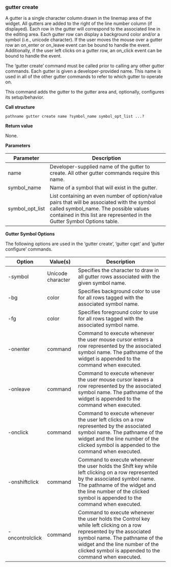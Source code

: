 ### gutter create

A gutter is a single character column drawn in the linemap area of the widget.  All gutters are added to the right of the line number column (if displayed).  Each row in the gutter will correspond to the associated line in the editing area.  Each gutter row can display a background color and/or a symbol (i.e., unicode character).  If the user moves the mouse over a gutter row an on\_enter or on\_leave event can be bound to handle the event.  Additionally, if the user left clicks on a gutter row, an on\_click event can be bound to handle the event.

The ‘gutter create’ command must be called prior to calling any other gutter commands.  Each gutter is given a developer-provided name.  This name is used in all of the other gutter commands to refer to which gutter to operate on.

This command adds the gutter to the gutter area and, optionally, configures its setup/behavior.

**Call structure**

`pathname gutter create name ?symbol_name symbol_opt_list ...?`

**Return value**

None.

**Parameters**

| Parameter | Description |
| - | - |
| name | Developer-supplied name of the gutter to create.  All other gutter commands require this name. |
| symbol\_name | Name of a symbol that will exist in the gutter. |
| symbol\_opt\_list | List containing an even number of option/value pairs that will be associated with the symbol called symbol\_name.  The possible values contained in this list are represented in the Gutter Symbol Options table. |

**Gutter Symbol Options**

The following options are used in the ‘gutter create’, ‘gutter cget’ and ‘gutter configure’ commands.

| Option | Value(s) | Description |
| - | - | - |
| -symbol | Unicode character | Specifies the character to draw in all gutter rows associated with the given symbol name. |
| -bg | color | Specifies background color to use for all rows tagged with the associated symbol name. |
| -fg | color | Specifies foreground color to use for all rows tagged with the associated symbol name. |
| -onenter | command | Command to execute whenever the user mouse cursor enters a row represented by the associated symbol name.  The pathname of the widget is appended to the command when executed. |
| -onleave | command | Command to execute whenever the user mouse cursor leaves a row represented by the associated symbol name.  The pathname of the widget is appended to the command when executed. |
| -onclick | command | Command to execute whenever the user left clicks on a row represented by the associated symbol name.  The pathname of the widget and the line number of the clicked symbol is appended to the command when executed. |
| -onshiftclick | command | Command to execute whenever the user holds the Shift key while left clicking on a row represented by the associated symbol name.  The pathname of the widget and the line number of the clicked symbol is appended to the command when executed. |
| -oncontrolclick | command | Command to execute whenever the user holds the Control key while left clicking on a row represented by the associated symbol name.  The pathname of the widget and the line number of the clicked symbol is appended to the command when executed. |




